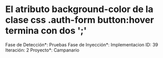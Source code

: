 # El atributo background-color de la clase css .auth-form button:hover termina con dos ';'

Fase de Detección*: Pruebas
Fase de Inyección*: Implementacion
ID: 39
Iteración: 2
Proyecto*: Campanario
